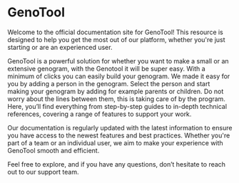 # GenoTool

Welcome to the official documentation site for GenoTool! This resource is designed to help you get the most out of our platform, whether you're just starting or are an experienced user.

GenoTool is a powerful solution for whether you want to make a small or an extensive genogram, with the Genotool it will be super easy. With a minimum of clicks you can easily build your genogram. We made it easy for you by adding a person in the genogram. Select the person and start making your genogram by adding for example parents or children. Do not worry about the lines between them, this is taking care of by the program. Here, you’ll find everything from step-by-step guides to in-depth technical references, covering a range of features to support your work.

Our documentation is regularly updated with the latest information to ensure you have access to the newest features and best practices. Whether you're part of a team or an individual user, we aim to make your experience with GenoTool smooth and efficient.

Feel free to explore, and if you have any questions, don’t hesitate to reach out to our support team.

